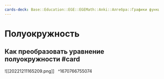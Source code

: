 ```yaml
---
cards-deck: Base::Education::EGE::EGEMath::Anki::Алгебра::Графики функций
---
```


# Полуокружность

## Как преобразовать уравнение полуокружности #card
![[20221211165209.png]]
 
^1670766755074
